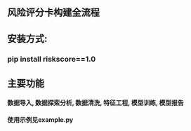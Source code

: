 ## 风险评分卡构建全流程

## 安装方式:
### pip install riskscore==1.0

## 主要功能
#### 数据导入, 数据探索分析, 数据清洗, 特征工程, 模型训练, 模型报告
#### 使用示例见example.py
